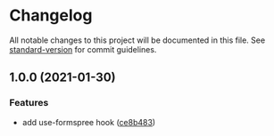# Changelog

All notable changes to this project will be documented in this file. See [standard-version](https://github.com/conventional-changelog/standard-version) for commit guidelines.

## 1.0.0 (2021-01-30)


### Features

* add use-formspree hook ([ce8b483](https://github.com/danielkov/use-formspree/commit/ce8b483c2fe9d43951f9dddec551886a6e0e22d2))
